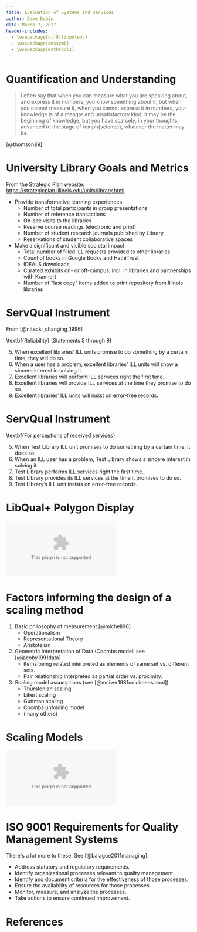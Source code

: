 ```yaml
---
title: Evaluation of Systems and Services
author: Dave Dubin
date: March 7, 2017
header-includes:
  - \usepackage[utf8]{inputenc}
  - \usepackage{amssymb}
  - \usepackage{mathtools}
---
```


# Quantification and Understanding

> I often say that when you can measure what you are speaking about,
> and express it in numbers, you know something about it; but when you
> cannot measure it, when you cannot express it in numbers, your
> knowledge is of a meagre and unsatisfactory kind; it may be the
> beginning of knowledge, but you have scarcely, in your thoughts,
> advanced to the stage of \emph{science}, whatever the matter may be.

[@thomson89]

# University Library Goals and Metrics

From the Strategic Plan website: <https://strategicplan.illinois.edu/units/library.html>

- Provide transformative learning experiences
    - Number of total participants in group presentations
    - Number of reference transactions
    - On-site visits to the libraries
    - Reserve course readings (electronic and print)
    - Number of student research journals published by Library
    - Reservations of student collaborative spaces
- Make a significant and visible societal impact	
    - Total number of filled ILL requests provided to other libraries
    - Count of books in Google Books and HathiTrust
    - IDEALS downloads
    - Curated exhibits on- or off-campus, incl. in libraries and
      partnerships with Krannert
    - Number of "last copy" items added to print repository from
      Illinois libraries

# ServQual Instrument

From [@nitecki_changing_1996]

\textbf{Reliability} (Statements 5 through 9)

5. When excellent libraries’ ILL units promise to do something by a
   certain time, they will do so.
6. When a user has a problem, excellent libraries’ ILL units will show
   a sincere interest in solving it.
7. Excellent libraries will perform ILL services right the first time.
8. Excellent libraries will provide ILL services at the time they
   promise to do so.
9. Excellent libraries’ ILL units will insist on error-free records.

# ServQual Instrument

\textbf{For perceptions of received services}

5. When Test Library ILL unit promises to do something by a certain
   time, it does so.
6. When an ILL user has a problem, Test Library shows a sincere
   interest in solving it.
7. Test Library performs ILL services right the first time.
8. Test Library provides its ILL services at the time it promises to
   do so.
9. Test Library’s ILL unit insists on error-free records.


# LibQual+ Polygon Display

![Also called the LibQual pie chart](piechart.eps)

# Factors informing the design of a scaling method

1. Basic philosophy of measurement [@michell90]
    - Operationalism
    - Representational Theory
    - Aristotelian
2. Geometric Interpretation of Data (Coombs model: see [@jacoby1991data]
    - Items being related interpreted as elements of same set vs. different sets.
    - Pair relationship interpreted as partial order vs. proximity.
3. Scaling model assumptions (see [@mciver1981unidimensional])
    - Thurstonian scaling
    - Likert scaling
    - Guttman scaling
    - Coombs unfolding model
    - (many others)

# Scaling Models

![Comparison of scaling models](McIver.eps)

# ISO 9001 Requirements for Quality Management Systems

There's a lot more to these. See [@balague2011managing].

- Address statutory and regulatory requirements.
- Identify organizational processes relevant to quality management.
- Identify and document criteria for the effectiveness of those processes.
- Ensure the availability of resources for those processes.
- Monitor, measure, and analyze the processes.
- Take actions to ensure continued improvement.

# References
